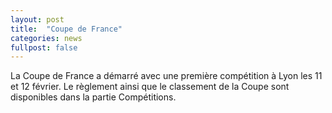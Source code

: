 ```yaml
---
layout: post
title:  "Coupe de France"
categories: news
fullpost: false
---
```

La Coupe de France a démarré avec une première compétition à Lyon les 11 et 12 février. Le règlement ainsi que le classement de la Coupe sont disponibles dans la partie Compétitions.
